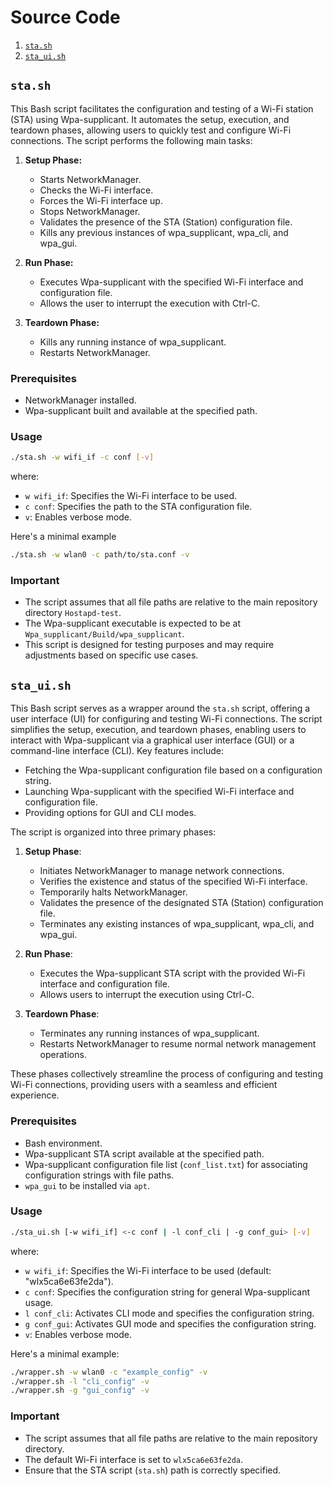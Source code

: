 # Source Code

1. [`sta.sh`](#stash)
2. [`sta_ui.sh`](#sta_uish)


## `sta.sh`
This Bash script facilitates the configuration and testing of a Wi-Fi station (STA) using Wpa-supplicant. It automates the setup, execution, and teardown phases, allowing users to quickly test and configure Wi-Fi connections. The script performs the following main tasks:

1. **Setup Phase:**
   - Starts NetworkManager.
   - Checks the Wi-Fi interface.
   - Forces the Wi-Fi interface up.
   - Stops NetworkManager.
   - Validates the presence of the STA (Station) configuration file.
   - Kills any previous instances of wpa_supplicant, wpa_cli, and wpa_gui.

2. **Run Phase:**
   - Executes Wpa-supplicant with the specified Wi-Fi interface and configuration file.
   - Allows the user to interrupt the execution with Ctrl-C.

3. **Teardown Phase:**
   - Kills any running instance of wpa_supplicant.
   - Restarts NetworkManager.

### Prerequisites
- NetworkManager installed.
- Wpa-supplicant built and available at the specified path.

### Usage
```bash
./sta.sh -w wifi_if -c conf [-v]
```
where:
- `w wifi_if`: Specifies the Wi-Fi interface to be used.
- `c conf`: Specifies the path to the STA configuration file.
- `v`: Enables verbose mode.

Here's a minimal example
```bash
./sta.sh -w wlan0 -c path/to/sta.conf -v
```

### Important
- The script assumes that all file paths are relative to the main repository directory `Hostapd-test`.
- The Wpa-supplicant executable is expected to be at `Wpa_supplicant/Build/wpa_supplicant`.
- This script is designed for testing purposes and may require adjustments based on specific use cases.


## `sta_ui.sh`
This Bash script serves as a wrapper around the `sta.sh` script, offering a user interface (UI) for configuring and testing Wi-Fi connections. The script simplifies the setup, execution, and teardown phases, enabling users to interact with Wpa-supplicant via a graphical user interface (GUI) or a command-line interface (CLI). Key features include:

- Fetching the Wpa-supplicant configuration file based on a configuration string.
- Launching Wpa-supplicant with the specified Wi-Fi interface and configuration file.
- Providing options for GUI and CLI modes.

The script is organized into three primary phases:

1. **Setup Phase**:
   - Initiates NetworkManager to manage network connections.
   - Verifies the existence and status of the specified Wi-Fi interface.
   - Temporarily halts NetworkManager.
   - Validates the presence of the designated STA (Station) configuration file.
   - Terminates any existing instances of wpa_supplicant, wpa_cli, and wpa_gui.

2. **Run Phase**:
   - Executes the Wpa-supplicant STA script with the provided Wi-Fi interface and configuration file.
   - Allows users to interrupt the execution using Ctrl-C.

3. **Teardown Phase**:
   - Terminates any running instances of wpa_supplicant.
   - Restarts NetworkManager to resume normal network management operations.

These phases collectively streamline the process of configuring and testing Wi-Fi connections, providing users with a seamless and efficient experience.


### Prerequisites
- Bash environment.
- Wpa-supplicant STA script available at the specified path.
- Wpa-supplicant configuration file list (`conf_list.txt`) for associating configuration strings with file paths.
- `wpa_gui` to be installed via `apt`.

### Usage
```bash
./sta_ui.sh [-w wifi_if] <-c conf | -l conf_cli | -g conf_gui> [-v]
```
where:
- `w wifi_if`: Specifies the Wi-Fi interface to be used (default: "wlx5ca6e63fe2da").
- `c conf`: Specifies the configuration string for general Wpa-supplicant usage.
- `l conf_cli`: Activates CLI mode and specifies the configuration string.
- `g conf_gui`: Activates GUI mode and specifies the configuration string.
- `v`: Enables verbose mode.

Here's a minimal example:
```bash
./wrapper.sh -w wlan0 -c "example_config" -v
./wrapper.sh -l "cli_config" -v
./wrapper.sh -g "gui_config" -v
```

### Important
- The script assumes that all file paths are relative to the main repository directory.
- The default Wi-Fi interface is set to `wlx5ca6e63fe2da`.
- Ensure that the STA script (`sta.sh`) path is correctly specified.
 